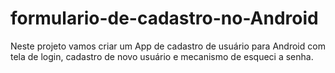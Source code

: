 # formulario-de-cadastro-no-Android
Neste projeto vamos criar um App de cadastro de usuário para Android com tela de login, cadastro de novo usuário e mecanismo de esqueci a senha.
